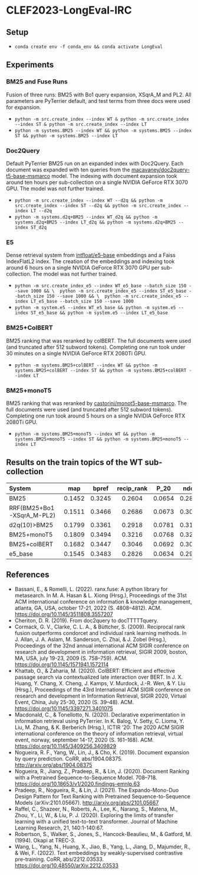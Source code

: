 
# CLEF2023-LongEval-IRC

## Setup
- `conda create env -f conda_env && conda activate LongEval`


## Experiments

### BM25 and Fuse Runs
Fusion of three runs: BM25 with Bo1 query expansion, XSqrA_M and PL2. All parameters are PyTerrier default, and test terms from three docs were used for expansion.

- `python -m src.create_index --index WT & python -m src.create_index --index ST & python -m src.create_index --index LT`
- `python -m systems.BM25 --index WT && python -m systems.BM25 --index ST && python -m systems.BM25 --index LT`


### Doc2Query
Default PyTerrier BM25 run on an expanded index with Doc2Query. Each document was expanded with ten queries from the [macavaney/doc2query-t5-base-msmarco](https://huggingface.co/macavaney/doc2query-t5-base-msmarco) model. The indexing with document expansion took around ten hours per sub-collection on a single NVIDIA GeForce RTX 3070 GPU. The model was not further trained.

- `python -m src.create_index --index WT --d2q && python -m src.create_index --index ST --d2q && python -m src.create_index --index LT --d2q`
- `python -m systems.d2q+BM25 --index WT_d2q && python -m systems.d2q+BM25 --index LT_d2q && python -m systems.d2q+BM25 --index ST_d2q`


### E5
Dense retrieval system from [intfloat/e5-base](https://huggingface.co/intfloat/e5-base) embeddings and a Faiss IndexFlatL2 index. The creation of the embeddings and indexing took around 6 hours on a single NVIDIA GeForce RTX 3070 GPU per sub-collection. The model was not further trained.

- `python -m src.create_index_e5 --index WT_e5_base --batch_size 150 --save 1000 && \ 
python -m src.create_index_e5 --index ST_e5_base --batch_size 150 --save 1000 && \ 
python -m src.create_index_e5 --index LT_e5_base --batch_size 150 --save 1000`
- `python -m system.e5 --index WT_e5_base && python -m system.e5 --index ST_e5_base && python -m system.e5 --index LT_e5_base`

### BM25+ColBERT
BM25 ranking that was reranked by colBERT. The full documents were used (and truncated after 512 subword tokens). Completing one run took under 30 minutes on a single NVIDIA GeForce RTX 2080Ti GPU.

- `python -m systems.BM25+colBERT --index WT && python -m systems.BM25+colBERT --index ST && python -m systems.BM25+colBERT --index LT`


### BM25+monoT5
BM25 ranking that was reranked by [castorini/monot5-base-msmarco](https://huggingface.co/castorini/monot5-base-msmarco). The full documents were used (and truncated after 512 subword tokens). Completing one run took around 5 hours on a single NVIDIA GeForce RTX 2080Ti GPU.

- `python -m systems.BM25+monoT5 --index WT && python -m systems.BM25+monoT5 --index ST && python -m systems.BM25+monoT5 --index LT`

## Results on the train topics of the WT sub-collection
 |System | map | bpref | recip_rank | P_20 | ndcg | ndcg_cut_20 |
 |:--- | :---: | :---: | :---: | :---: | :---: | :---: |
 | BM25 | 0.1452 | 0.3245 | 0.2604 | 0.0654 | 0.2884 | 0.2087 | 
 | RRF(BM25+Bo1-XSqrA_M-PL2) | 0.1511 | 0.3466 | 0.2686 | 0.0673 | 0.3040 | 0.2155 | 
 | d2q(10)>BM25 | 0.1799 | 0.3361 | 0.2918 | 0.0781 | 0.3117 | 0.2494 | 
 | BM25+monoT5 | 0.1809 | 0.3494 | 0.3216 | 0.0768 | 0.3208 | 0.2490 | 
 | BM25+colBERT | 0.1682 | 0.3447 | 0.3046 | 0.0692 | 0.3082 | 0.2310 | 
 | e5_base | 0.1545 | 0.3483 | 0.2826 | 0.0634 | 0.2910 | 0.2128 | 


 ## References
- Bassani, E., & Romelli, L. (2022). ranx.fuse: A python library for metasearch. In M. A. Hasan & L. Xiong (Hrsg.), Proceedings of the 31st ACM international conference on information & knowledge management, atlanta, GA, USA, october 17-21, 2022 (S. 4808–4812). ACM. https://doi.org/10.1145/3511808.3557207
- Cheriton, D. R. (2019). From doc2query to docTTTTTquery.
- Cormack, G. V., Clarke, C. L. A., & Büttcher, S. (2009). Reciprocal rank fusion outperforms condorcet and individual rank learning methods. In J. Allan, J. A. Aslam, M. Sanderson, C. Zhai, & J. Zobel (Hrsg.), Proceedings of the 32nd annual international ACM SIGIR conference on research and development in information retrieval, SIGIR 2009, boston, MA, USA, july 19-23, 2009 (S. 758–759). ACM. https://doi.org/10.1145/1571941.1572114
- Khattab, O., & Zaharia, M. (2020). ColBERT: Efficient and effective passage search via contextualized late interaction over BERT. In J. X. Huang, Y. Chang, X. Cheng, J. Kamps, V. Murdock, J.-R. Wen, & Y. Liu (Hrsg.), Proceedings of the 43rd International ACM SIGIR conference on research and development in Information Retrieval, SIGIR 2020, Virtual Event, China, July 25-30, 2020 (S. 39–48). ACM. https://doi.org/10.1145/3397271.3401075
- Macdonald, C., & Tonellotto, N. (2020). Declarative experimentation in information retrieval using PyTerrier. In K. Balog, V. Setty, C. Lioma, Y. Liu, M. Zhang, & K. Berberich (Hrsg.), ICTIR ’20: The 2020 ACM SIGIR international conference on the theory of information retrieval, virtual event, norway, september 14-17, 2020 (S. 161–168). ACM. https://doi.org/10.1145/3409256.3409829
- Nogueira, R. F., Yang, W., Lin, J., & Cho, K. (2019). Document expansion by query prediction. CoRR, abs/1904.08375. http://arxiv.org/abs/1904.08375
- Nogueira, R., Jiang, Z., Pradeep, R., & Lin, J. (2020). Document Ranking with a Pretrained Sequence-to-Sequence Model. 708–718. https://doi.org/10.18653/v1/2020.findings-emnlp.63
- Pradeep, R., Nogueira, R., & Lin, J. (2021). The Expando-Mono-Duo Design Pattern for Text Ranking with Pretrained Sequence-to-Sequence Models (arXiv:2101.05667). http://arxiv.org/abs/2101.05667
- Raffel, C., Shazeer, N., Roberts, A., Lee, K., Narang, S., Matena, M., Zhou, Y., Li, W., & Liu, P. J. (2020). Exploring the limits of transfer learning with a unified text-to-text transformer. Journal of Machine Learning Research, 21, 140:1-140:67.
- Robertson, S., Walker, S., Jones, S., Hancock-Beaulieu, M., & Gatford, M. (1994). Okapi at TREC-3.
- Wang, L., Yang, N., Huang, X., Jiao, B., Yang, L., Jiang, D., Majumder, R., & Wei, F. (2022). Text embeddings by weakly-supervised contrastive pre-training. CoRR, abs/2212.03533. https://doi.org/10.48550/arXiv.2212.03533
